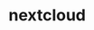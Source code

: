 <!-- generated by markdown-notes-tree -->

# nextcloud

<!-- optional markdown-notes-tree directory description starts here -->

<!-- optional markdown-notes-tree directory description ends here -->


